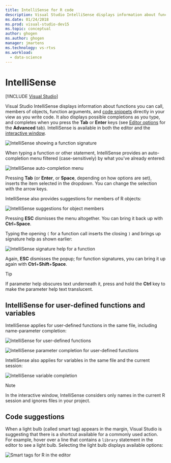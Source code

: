 ```yaml
---
title: IntelliSense for R code
description: Visual Studio IntelliSense displays information about functions, object members, code snippets and completions as you type R code.
ms.date: 01/24/2018
ms.prod: visual-studio-dev15
ms.topic: conceptual
author: ghogen
ms.author: ghogen
manager: jmartens
ms.technology: vs-rtvs
ms.workload:
  - data-science
---
```

# IntelliSense

 [!INCLUDE [Visual Studio](~/includes/applies-to-version/vs-not-mac.md)]

Visual Studio IntelliSense displays information about functions you can call, members of objects, function arguments, and [code snippets](code-snippets-for-r.md) directly in your view as you write code. It also displays possible completions as you type, and completes when you press the **Tab** or **Enter** keys (see [Editor options](editing-r-code-in-visual-studio.md#editor-options) for the **Advanced** tab). IntelliSense is available in both the editor and the [interactive window](interactive-repl-for-r-in-visual-studio.md).

![IntelliSense showing a function signature](media/intellisense-function-signature.png)

When typing a function or other statement, IntelliSense provides an auto-completion menu filtered (case-sensitively) by what you've already entered:

![IntelliSense auto-completion menu](media/intellisense-auto-complete-menu.png)

Pressing **Tab** (or **Enter**, or **Space**, depending on how options are set), inserts the item selected in the dropdown. You can change the selection with the arrow keys.

IntelliSense also provides suggestions for members of R objects:

![IntelliSense suggestions for object members](media/intellisense-auto-complete-r-objects.png)

Pressing **ESC** dismisses the menu altogether. You can bring it back up with **Ctrl**+**Space**.

Typing the opening `(` for a function call inserts the closing `)` and brings up signature help as shown earlier:

![IntelliSense signature help for a function](media/intellisense-function-signature.png)

Again, **ESC** dismisses the popup; for function signatures, you can bring it up again with **Ctrl**+**Shift**+**Space**.

> [!Tip]
> If parameter help obscures text underneath it, press and hold the **Ctrl** key to make the parameter help text translucent.

## IntelliSense for user-defined functions and variables

IntelliSense applies for user-defined functions in the same file, including name-parameter completion:

![IntelliSense for user-defined functions](media/intellisense-same-file-functions.png)

![IntelliSense parameter completion for user-defined functions](media/intellisense-parameter-completion.png)

IntelliSense also applies for variables in the same file and the current session:

![IntelliSense variable completion](media/intellisense-variable-completion.png)

> [!Note]
> In the interactive window, IntelliSense considers only names in the current R session and ignores files in your project.

## Code suggestions

When a light bulb (called smart tag) appears in the margin, Visual Studio is suggesting that there is a shortcut available for a commonly used action. For example, hover over a line that contains a `library` statement in the editor to see a light bulb. Selecting the light bulb displays available options:

![Smart tags for R in the editor](media/intellisense-smart-tags.png)
